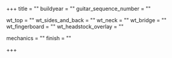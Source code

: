 +++
title = ""
buildyear = ""
guitar_sequence_number = ""

wt_top = ""
wt_sides_and_back = ""
wt_neck = ""
wt_bridge = ""
wt_fingerboard = ""
wt_headstock_overlay = ""

mechanics = ""
finish = ""

+++

